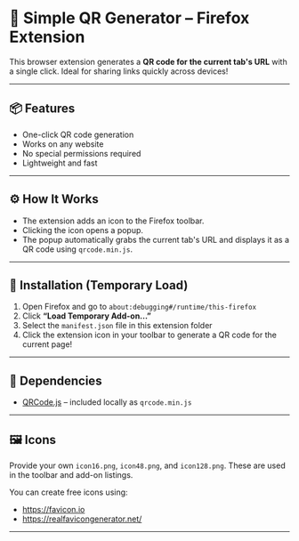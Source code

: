 # 🔳 Simple QR Generator – Firefox Extension

This browser extension generates a **QR code for the current tab's URL** with a single click. Ideal for sharing links quickly across devices!

---

## 📦 Features
- One-click QR code generation  
- Works on any website  
- No special permissions required  
- Lightweight and fast  

---

## ⚙️ How It Works

- The extension adds an icon to the Firefox toolbar.
- Clicking the icon opens a popup.
- The popup automatically grabs the current tab's URL and displays it as a QR code using `qrcode.min.js`.

---

## 🚀 Installation (Temporary Load)

1. Open Firefox and go to `about:debugging#/runtime/this-firefox`
2. Click **“Load Temporary Add-on...”**
3. Select the `manifest.json` file in this extension folder
4. Click the extension icon in your toolbar to generate a QR code for the current page!

---

## 🧩 Dependencies

- [QRCode.js](https://github.com/davidshimjs/qrcodejs) – included locally as `qrcode.min.js`

---

## 🖼️ Icons

Provide your own `icon16.png`, `icon48.png`, and `icon128.png`. These are used in the toolbar and add-on listings.

You can create free icons using:
- https://favicon.io
- https://realfavicongenerator.net/

---

